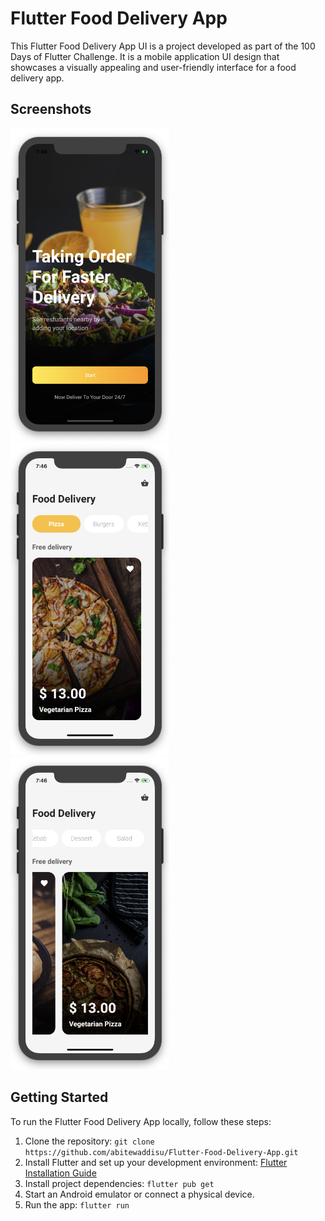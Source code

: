 # Flutter Food Delivery App

This Flutter Food Delivery App UI is a project developed as part of the 100 Days of Flutter Challenge. It is a mobile application UI design that showcases a visually appealing and user-friendly interface for a food delivery app.

## Screenshots

<img src="assets/screenshot/one.png" height="500em" /><img src="assets/screenshot/two.png" height="500em" /><img src="assets/screenshot/three.png" height="500em" />

## Getting Started
To run the Flutter Food Delivery App locally, follow these steps:
1. Clone the repository: `git clone https://github.com/abitewaddisu/Flutter-Food-Delivery-App.git`
2. Install Flutter and set up your development environment: [Flutter Installation Guide](https://flutter.dev/docs/get-started/install)
3. Install project dependencies: `flutter pub get`
4. Start an Android emulator or connect a physical device.
5. Run the app: `flutter run`
